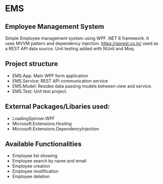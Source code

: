 # EMS
## Employee Management System

Simple Employee management system using WPF .NET 6 framework. It uses MVVM pattern and dependency injection. 
https://gorest.co.in/ used as a REST API data source. Unit testing added with NUnit and Moq. 

## Project structure
* EMS.App: Main WPF form application
* EMS.Service: REST API communication service
* EMS.Model: Resides data passing models between view and service.
* EMS.Test: Unit test project.


## External Packages/Libaries used:
* LoadingSpinner.WPF
* Microsoft.Extensions.Hosting
* Microsoft.Extensions.DependencyInjection

## Available Functionalities
* Employee list showing
* Employee search by name and email
* Employee creation
* Employee modification
* Employee deletion
